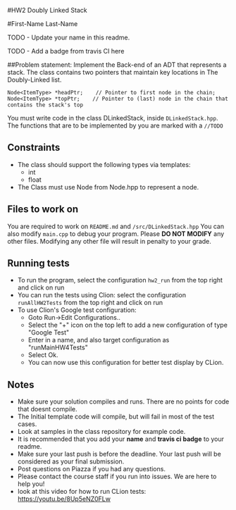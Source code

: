 #HW2 Doubly Linked Stack 

#First-Name Last-Name

TODO - Update your name in this readme.

TODO - Add a badge from travis CI here

##Problem statement:
Implement the Back-end of an ADT that represents a stack. The class contains two pointers that maintain key locations in 
The Doubly-Linked list.


```
Node<ItemType> *headPtr;    // Pointer to first node in the chain;
Node<ItemType> *topPtr;    // Pointer to (last) node in the chain that contains the stack's top
```
 
You must write code in the class DLinkedStack, inside `DLinkedStack.hpp`. 
The functions that are to be implemented by you are marked with a `//TODO`     

## Constraints 
* The class should support the following types via templates:
    * int
    * float
* The Class must use Node from Node.hpp to represent a node.

## Files to work on

You are required to work on `README.md` and `/src/DLinkedStack.hpp`
You can also modify `main.cpp` to debug your program.
Please **DO NOT MODIFY** any other files. Modifying any other file will result in penalty to your grade.

## Running tests
* To run the program, select the configuration `hw2_run` from the top right and click on run
* You can run the tests using Clion: select the configuration `runAllHW2Tests` from the top right and click on run
* To use Clion's Google test configuration:
    * Goto Run->Edit Configurations..
    * Select the "+" icon on the top left to add a new configuration of type "Google Test"
    * Enter in a name, and also target configuration as "runMainHW4Tests"
    * Select Ok.
    * You can now use this configuration for better test display by CLion.

## Notes
* Make sure your solution compiles and runs. There are no points for code that doesnt compile.
* The Initial template code will compile, but will fail in most of the test cases.
* Look at samples in the class repository for example code.
* It is recommended that you add your **name** and **travis ci badge** to your readme.
* Make sure your last push is before the deadline. Your last push will be considered as your final submission.
* Post questions on Piazza if you had any questions.
* Please contact the course staff if you run into issues. We are here to help you!
* look at this video for how to run CLion tests: https://youtu.be/8Up5eNZ0FLw